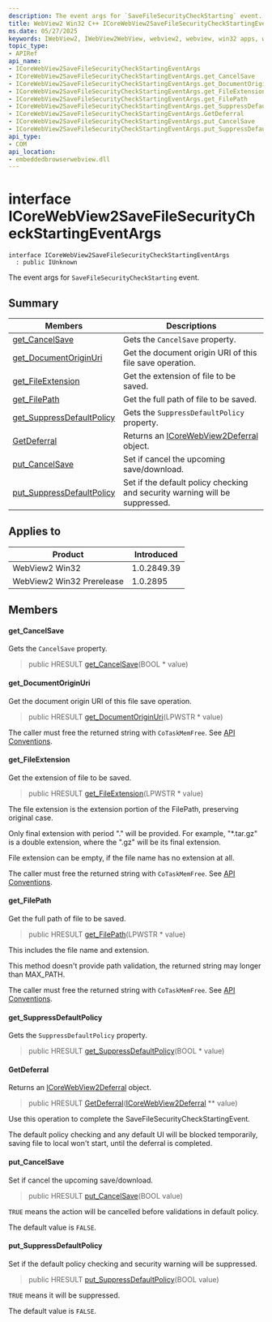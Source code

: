 ```yaml
---
description: The event args for `SaveFileSecurityCheckStarting` event.
title: WebView2 Win32 C++ ICoreWebView2SaveFileSecurityCheckStartingEventArgs
ms.date: 05/27/2025
keywords: IWebView2, IWebView2WebView, webview2, webview, win32 apps, win32, edge, ICoreWebView2, ICoreWebView2Controller, browser control, edge html, ICoreWebView2SaveFileSecurityCheckStartingEventArgs
topic_type: 
- APIRef
api_name:
- ICoreWebView2SaveFileSecurityCheckStartingEventArgs
- ICoreWebView2SaveFileSecurityCheckStartingEventArgs.get_CancelSave
- ICoreWebView2SaveFileSecurityCheckStartingEventArgs.get_DocumentOriginUri
- ICoreWebView2SaveFileSecurityCheckStartingEventArgs.get_FileExtension
- ICoreWebView2SaveFileSecurityCheckStartingEventArgs.get_FilePath
- ICoreWebView2SaveFileSecurityCheckStartingEventArgs.get_SuppressDefaultPolicy
- ICoreWebView2SaveFileSecurityCheckStartingEventArgs.GetDeferral
- ICoreWebView2SaveFileSecurityCheckStartingEventArgs.put_CancelSave
- ICoreWebView2SaveFileSecurityCheckStartingEventArgs.put_SuppressDefaultPolicy
api_type:
- COM
api_location:
- embeddedbrowserwebview.dll
---
```


# interface ICoreWebView2SaveFileSecurityCheckStartingEventArgs

```
interface ICoreWebView2SaveFileSecurityCheckStartingEventArgs
  : public IUnknown
```

The event args for `SaveFileSecurityCheckStarting` event.

## Summary

 Members                        | Descriptions
--------------------------------|---------------------------------------------
[get_CancelSave](#get_cancelsave) | Gets the `CancelSave` property.
[get_DocumentOriginUri](#get_documentoriginuri) | Get the document origin URI of this file save operation.
[get_FileExtension](#get_fileextension) | Get the extension of file to be saved.
[get_FilePath](#get_filepath) | Get the full path of file to be saved.
[get_SuppressDefaultPolicy](#get_suppressdefaultpolicy) | Gets the `SuppressDefaultPolicy` property.
[GetDeferral](#getdeferral) | Returns an [ICoreWebView2Deferral](icorewebview2deferral.md#icorewebview2deferral) object.
[put_CancelSave](#put_cancelsave) | Set if cancel the upcoming save/download.
[put_SuppressDefaultPolicy](#put_suppressdefaultpolicy) | Set if the default policy checking and security warning will be suppressed.

## Applies to

Product                         | Introduced
--------------------------------|---------------------------------------------
WebView2 Win32            |    1.0.2849.39
WebView2 Win32 Prerelease |    1.0.2895

## Members

#### get_CancelSave

Gets the `CancelSave` property.

> public HRESULT [get_CancelSave](#get_cancelsave)(BOOL * value)

#### get_DocumentOriginUri

Get the document origin URI of this file save operation.

> public HRESULT [get_DocumentOriginUri](#get_documentoriginuri)(LPWSTR * value)

The caller must free the returned string with `CoTaskMemFree`. See [API Conventions](/microsoft-edge/webview2/concepts/win32-api-conventions#strings).

#### get_FileExtension

Get the extension of file to be saved.

> public HRESULT [get_FileExtension](#get_fileextension)(LPWSTR * value)

The file extension is the extension portion of the FilePath, preserving original case.

Only final extension with period "." will be provided. For example, "*.tar.gz" is a double extension, where the ".gz" will be its final extension.

File extension can be empty, if the file name has no extension at all.

The caller must free the returned string with `CoTaskMemFree`. See [API Conventions](/microsoft-edge/webview2/concepts/win32-api-conventions#strings).

#### get_FilePath

Get the full path of file to be saved.

> public HRESULT [get_FilePath](#get_filepath)(LPWSTR * value)

This includes the file name and extension.

This method doesn't provide path validation, the returned string may longer than MAX_PATH.

The caller must free the returned string with `CoTaskMemFree`. See [API Conventions](/microsoft-edge/webview2/concepts/win32-api-conventions#strings).

#### get_SuppressDefaultPolicy

Gets the `SuppressDefaultPolicy` property.

> public HRESULT [get_SuppressDefaultPolicy](#get_suppressdefaultpolicy)(BOOL * value)

#### GetDeferral

Returns an [ICoreWebView2Deferral](icorewebview2deferral.md#icorewebview2deferral) object.

> public HRESULT [GetDeferral](#getdeferral)([ICoreWebView2Deferral](icorewebview2deferral.md#icorewebview2deferral) ** value)

Use this operation to complete the SaveFileSecurityCheckStartingEvent.

The default policy checking and any default UI will be blocked temporarily, saving file to local won't start, until the deferral is completed.

#### put_CancelSave

Set if cancel the upcoming save/download.

> public HRESULT [put_CancelSave](#put_cancelsave)(BOOL value)

`TRUE` means the action will be cancelled before validations in default policy.

The default value is `FALSE`.

#### put_SuppressDefaultPolicy

Set if the default policy checking and security warning will be suppressed.

> public HRESULT [put_SuppressDefaultPolicy](#put_suppressdefaultpolicy)(BOOL value)

`TRUE` means it will be suppressed.

The default value is `FALSE`.

